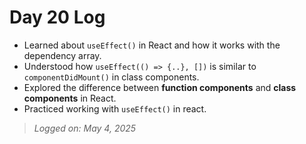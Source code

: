 # Day 20 Log

- Learned about `useEffect()` in React and how it works with the dependency array.
- Understood how `useEffect(() => {..}, [])` is similar to `componentDidMount()` in class components.
- Explored the difference between **function components** and **class components** in React.
- Practiced working with `useEffect()` in react.

> *Logged on: May 4, 2025*